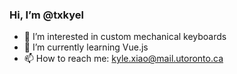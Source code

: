 ### Hi, I’m @txkyel
- 👀 I’m interested in custom mechanical keyboards
- 🌱 I’m currently learning Vue.js
- 📫 How to reach me: kyle.xiao@mail.utoronto.ca

<!---
txkyel/txkyel is a ✨ special ✨ repository because its `README.md` (this file) appears on your GitHub profile.
You can click the Preview link to take a look at your changes.
--->
